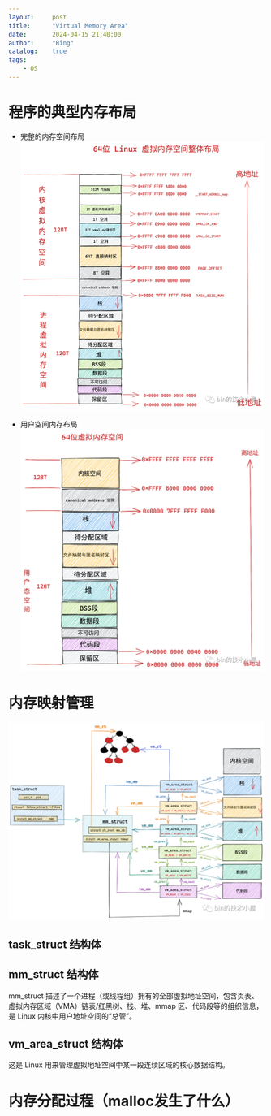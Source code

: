 ```yaml
---
layout:     post
title:      "Virtual Memory Area"
date:       2024-04-15 21:40:00
author:     "Bing"
catalog:    true
tags:
    - OS
---
```


# 程序的典型内存布局
* 完整的内存空间布局
![alt text](Memory-Space.png)

* 用户空间内存布局
![alt text](User-Memory-Space.png)

# 内存映射管理
![alt text](Memory-Manage-Struct.png)
## task_struct 结构体

## mm_struct 结构体
mm_struct 描述了一个进程（或线程组）拥有的全部虚拟地址空间，包含页表、虚拟内存区域（VMA）链表/红黑树、栈、堆、mmap 区、代码段等的组织信息，是 Linux 内核中用户地址空间的“总管”。

## vm_area_struct 结构体
这是 Linux 用来管理虚拟地址空间中某一段连续区域的核心数据结构。

# 内存分配过程（malloc发生了什么）